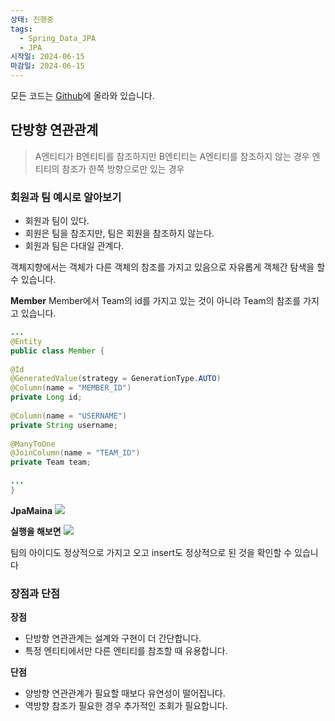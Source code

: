 ```yaml
---
상태: 진행중
tags:
  - Spring_Data_JPA
  - JPA
시작일: 2024-06-15
마감일: 2024-06-15
---
```

모든 코드는 [Github](https://github.com/SooowanLee/ex1-hello-jpa)에 올라와 있습니다. 


## 단방향 연관관계
> A엔티티가 B엔티티를 참조하지만 B엔티티는 A엔티티를 참조하지 않는 경우
> 엔티티의 참조가 한쪽 방향으로만 있는 경우

### 회원과 팀 예시로 알아보기
- 회원과 팀이 있다.
- 회원은 팀을 참조지만, 팀은 회원을 참조하지 않는다.
- 회원과 팀은 다대일 관계다.


객체지향에서는 객체가 다른 객체의 참조를 가지고 있음으로 자유롭게 객체간 탐색을 할 수 있습니다.

**Member**
Member에서 Team의 id를 가지고 있는 것이 아니라 Team의 참조를 가지고 있습니다. 
```java
...
@Entity  
public class Member {  
  
@Id  
@GeneratedValue(strategy = GenerationType.AUTO)  
@Column(name = "MEMBER_ID")  
private Long id;  
  
@Column(name = "USERNAME")  
private String username;  
  
@ManyToOne  
@JoinColumn(name = "TEAM_ID")  
private Team team;  
  
...
}
```

**JpaMaina**
![](https://i.imgur.com/f3AErEf.png)

**실행을 해보면**
![](https://i.imgur.com/OgcjZzx.png)

팀의 아이디도 정상적으로 가지고 오고 insert도 정상적으로 된 것을 확인할 수 있습니다

### 장점과 단점
**장점**
- 단방향 연관관계는 설계와 구현이 더 간단합니다.
- 특정 엔티티에서만 다른 엔티티를 참조할 때 유용합니다.

**단점**
- 양방향 연관관계가 필요할 때보다 유연성이 떨어집니다.
- 역방향 참조가 필요한 경우 추가적인 조회가 필요합니다.